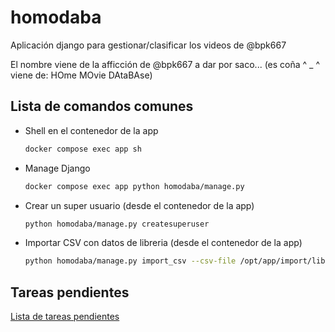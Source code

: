 # homodaba
Aplicación django para gestionar/clasificar los videos de @bpk667

El nombre viene de la afficción de @bpk667 a dar por saco... (es coña ^ _ ^ viene de: HOme MOvie DAtaBAse)

## Lista de comandos comunes

* Shell en el contenedor de la app
    
    ```bash
    docker compose exec app sh
    ```

* Manage Django
    
    ```bash
    docker compose exec app python homodaba/manage.py
    ```

* Crear un super usuario (desde el contenedor de la app)
    
    ```bash
    python homodaba/manage.py createsuperuser
    ```

* Importar CSV con datos de libreria (desde el contenedor de la app)
    
    ```bash
    python homodaba/manage.py import_csv --csv-file /opt/app/import/library.csv -v 3
    ```


## Tareas pendientes
[Lista de tareas pendientes](./todo.md)